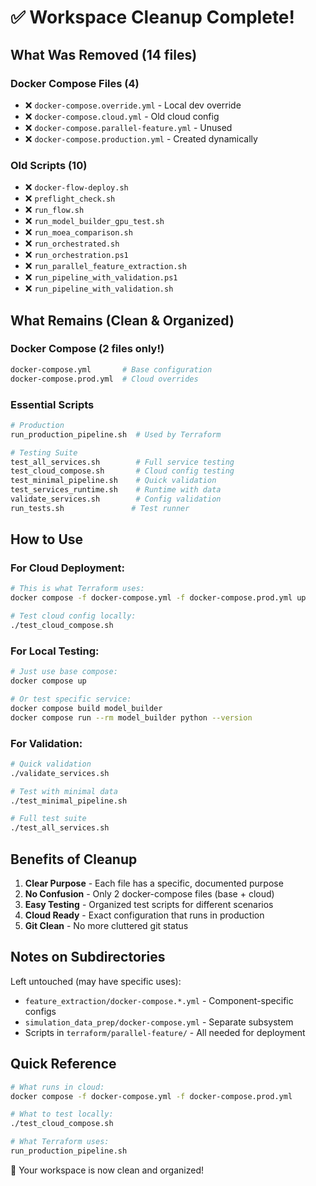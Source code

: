 # ✅ Workspace Cleanup Complete!

## What Was Removed (14 files)

### Docker Compose Files (4)
- ❌ `docker-compose.override.yml` - Local dev override
- ❌ `docker-compose.cloud.yml` - Old cloud config  
- ❌ `docker-compose.parallel-feature.yml` - Unused
- ❌ `docker-compose.production.yml` - Created dynamically

### Old Scripts (10)
- ❌ `docker-flow-deploy.sh`
- ❌ `preflight_check.sh`
- ❌ `run_flow.sh`
- ❌ `run_model_builder_gpu_test.sh`
- ❌ `run_moea_comparison.sh`
- ❌ `run_orchestrated.sh`
- ❌ `run_orchestration.ps1`
- ❌ `run_parallel_feature_extraction.sh`
- ❌ `run_pipeline_with_validation.ps1`
- ❌ `run_pipeline_with_validation.sh`

## What Remains (Clean & Organized)

### Docker Compose (2 files only!)
```bash
docker-compose.yml       # Base configuration
docker-compose.prod.yml  # Cloud overrides
```

### Essential Scripts
```bash
# Production
run_production_pipeline.sh  # Used by Terraform

# Testing Suite
test_all_services.sh        # Full service testing
test_cloud_compose.sh       # Cloud config testing
test_minimal_pipeline.sh    # Quick validation
test_services_runtime.sh    # Runtime with data
validate_services.sh        # Config validation
run_tests.sh               # Test runner
```

## How to Use

### For Cloud Deployment:
```bash
# This is what Terraform uses:
docker compose -f docker-compose.yml -f docker-compose.prod.yml up

# Test cloud config locally:
./test_cloud_compose.sh
```

### For Local Testing:
```bash
# Just use base compose:
docker compose up

# Or test specific service:
docker compose build model_builder
docker compose run --rm model_builder python --version
```

### For Validation:
```bash
# Quick validation
./validate_services.sh

# Test with minimal data
./test_minimal_pipeline.sh

# Full test suite
./test_all_services.sh
```

## Benefits of Cleanup

1. **Clear Purpose** - Each file has a specific, documented purpose
2. **No Confusion** - Only 2 docker-compose files (base + cloud)
3. **Easy Testing** - Organized test scripts for different scenarios
4. **Cloud Ready** - Exact configuration that runs in production
5. **Git Clean** - No more cluttered git status

## Notes on Subdirectories

Left untouched (may have specific uses):
- `feature_extraction/docker-compose.*.yml` - Component-specific configs
- `simulation_data_prep/docker-compose.yml` - Separate subsystem
- Scripts in `terraform/parallel-feature/` - All needed for deployment

## Quick Reference

```bash
# What runs in cloud:
docker compose -f docker-compose.yml -f docker-compose.prod.yml

# What to test locally:
./test_cloud_compose.sh

# What Terraform uses:
run_production_pipeline.sh
```

🎉 Your workspace is now clean and organized!